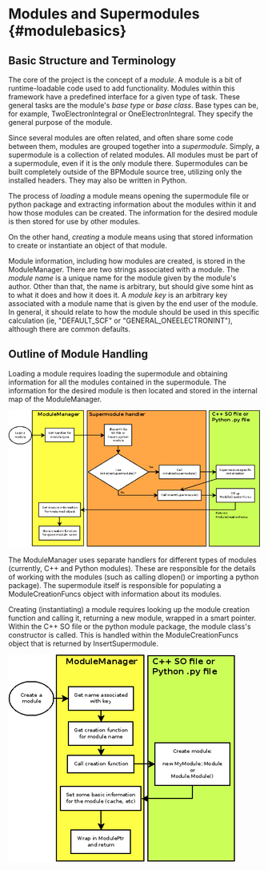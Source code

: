 Modules and Supermodules                                  {#modulebasics}
========================


Basic Structure and Terminology
-------------------------------

The core of the project is the concept of a  *module*. A module is
a bit of runtime-loadable code used to add functionality.  Modules
within this framework have a predefined interface for a given type of
task. These general tasks are the module's *base type* or *base
class*. Base types can be, for example, TwoElectronIntegral or
OneElectronIntegral. They specify the general purpose of the module.

Since several modules are often related, and often share some code
between them, modules are grouped together into a *supermodule*.
Simply, a supermodule is a collection of related modules. All modules
must be part of a supermodule, even if it is the only module there.
Supermodules can be built completely outside of the BPModule source tree,
utilizing only the installed headers. They may also be written in Python.

The process of *loading* a module means opening the supermodule file
or python package and extracting information about the modules within
it and how those modules can be created. The information for the desired
module is then stored for use by other modules.

On the other hand, *creating* a module means using that stored
information to create or instantiate an object of that module.

Module information, including how modules are created, is stored in
the ModuleManager. There are two strings associated with a module. The
*module name* is a unique name for the module given by the module's
author. Other than that, the name is arbitrary, but should give some
hint as to what it does and how it does it. A *module key* is an
arbitrary key associated with a module name that is given by the end
user of the module.  In general, it should relate to how the module
should be used in this specific calculation (ie, "DEFAULT_SCF" or
"GENERAL_ONEELECTRONINT"), although there are common defaults.


Outline of Module Handling
--------------------------

Loading a module requires loading the supermodule and obtaining information for
all the modules contained in the supermodule. The information for the desired module
is then located and stored in the internal map of the ModuleManager.

![alt text](images/SupermoduleLoading.png)

The ModuleManager uses separate handlers for different types of modules
(currently, C++ and Python modules). These are responsible for the details
of working with the modules (such as calling dlopen() or importing a
python package). The supermodule itself is responsible for populating
a ModuleCreationFuncs object with information about its modules. 

Creating (instantiating) a module requires looking up the module creation
function and calling it, returning a new module, wrapped in a smart pointer.
Within the C++ SO file or the python module package, the module class's constructor
is called. This is handled within the ModuleCreationFuncs object that is returned
by InsertSupermodule.

![alt text](images/SupermoduleCreation.png)
